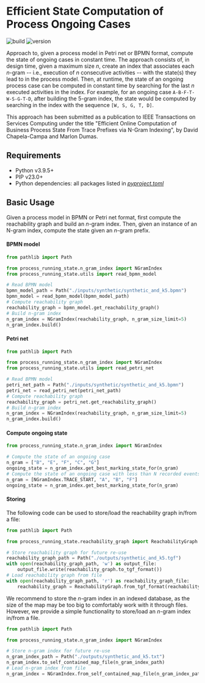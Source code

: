 # Efficient State Computation of Process Ongoing Cases

![build](https://github.com/AutomatedProcessImprovement/process-running-state/actions/workflows/build.yaml/badge.svg)
![version](https://img.shields.io/github/v/tag/AutomatedProcessImprovement/process-running-state)

Approach to, given a process model in Petri net or BPMN format, compute the state of ongoing cases in constant time.
The approach consists of, in design time, given a maximum size _n_, create an index that associates each
_n_-gram -- i.e., execution of _n_ consecutive activities -- with the state(s) they lead to in the process model.
Then, at runtime, the state of an ongoing process case can be computed in constant time by searching for the last _n_
executed activities in the index.
For example, for an ongoing case `A-B-F-T-W-S-G-T-D`, after building the 5-gram index, the state would be computed
by searching in the index with the sequence `[W, S, G, T, D]`.

This approach has been submitted as a publication to IEEE Transactions on Services Computing under the title "Efficient
Online Computation of Business Process State From Trace Prefixes via N-Gram Indexing", by David Chapela-Campa and
Marlon Dumas.

## Requirements

- Python v3.9.5+
- PIP v23.0+
- Python dependencies: all packages listed in [
  _pyproject.toml_](https://github.com/AutomatedProcessImprovement/process-running-state/blob/main/pyproject.toml)

## Basic Usage

Given a process model in BPMN or Petri net format, first compute the reachability graph and build an _n_-gram index.
Then, given an instance of an N-gram index, compute the state given an _n_-gram prefix.

#### BPMN model

```Python
from pathlib import Path

from process_running_state.n_gram_index import NGramIndex
from process_running_state.utils import read_bpmn_model

# Read BPMN model
bpmn_model_path = Path("./inputs/synthetic/synthetic_and_k5.bpmn")
bpmn_model = read_bpmn_model(bpmn_model_path)
# Compute reachability graph
reachability_graph = bpmn_model.get_reachability_graph()
# Build n-gram index
n_gram_index = NGramIndex(reachability_graph, n_gram_size_limit=5)
n_gram_index.build()
```

#### Petri net

```Python
from pathlib import Path

from process_running_state.n_gram_index import NGramIndex
from process_running_state.utils import read_petri_net

# Read BPMN model
petri_net_path = Path("./inputs/synthetic/synthetic_and_k5.bpmn")
petri_net = read_petri_net(petri_net_path)
# Compute reachability graph
reachability_graph = petri_net.get_reachability_graph()
# Build n-gram index
n_gram_index = NGramIndex(reachability_graph, n_gram_size_limit=5)
n_gram_index.build()
```

#### Compute ongoing state

```Python
from process_running_state.n_gram_index import NGramIndex

# Compute the state of an ongoing case
n_gram = ["B", "E", "F", "C", "G"]
ongoing_state = n_gram_index.get_best_marking_state_for(n_gram)
# Compute the state of an ongoing case with less than N recorded events
n_gram = [NGramIndex.TRACE_START, "A", "B", "F"]
ongoing_state = n_gram_index.get_best_marking_state_for(n_gram)
```

#### Storing

The following code can be used to store/load the reachability graph in/from a file:

```Python
from pathlib import Path

from process_running_state.reachability_graph import ReachabilityGraph

# Store reachability graph for future re-use
reachability_graph_path = Path("./outputs/synthetic_and_k5.tgf")
with open(reachability_graph_path, 'w') as output_file:
    output_file.write(reachability_graph.to_tgf_format())
# Load reachability graph from file
with open(reachability_graph_path, 'r') as reachability_graph_file:
    reachability_graph = ReachabilityGraph.from_tgf_format(reachability_graph_file.read())
```

We recommend to store the _n_-gram index in an indexed database, as the size of the map may be too big to comfortably
work with it through files. However, we provide a simple functionality to store/load an _n_-gram index in/from a file.

```Python
from pathlib import Path

from process_running_state.n_gram_index import NGramIndex

# Store n-gram index for future re-use
n_gram_index_path = Path("./outputs/synthetic_and_k5.txt")
n_gram_index.to_self_contained_map_file(n_gram_index_path)
# Lead n-gram index from file
n_gram_index = NGramIndex.from_self_contained_map_file(n_gram_index_path, reachability_graph)
```
